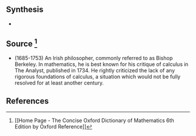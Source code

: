 ## Synthesis
- 
## Source [^1]
- (1685-1753) An Irish philosopher, commonly referred to as Bishop Berkeley. In mathematics, he is best known for his critique of calculus in The Analyst, published in 1734. He rightly criticized the lack of any rigorous foundations of calculus, a situation which would not be fully resolved for at least another century.
## References

[^1]: [[Home Page - The Concise Oxford Dictionary of Mathematics 6th Edition by Oxford Reference]]